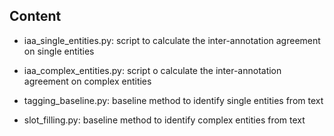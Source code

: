 ## Content

- iaa_single_entities.py: script to calculate the inter-annotation agreement on single entities

- iaa_complex_entities.py: script o calculate the inter-annotation agreement on complex entities

- tagging_baseline.py: baseline method to identify single entities from text

- slot_filling.py: baseline method to identify complex entities from text
